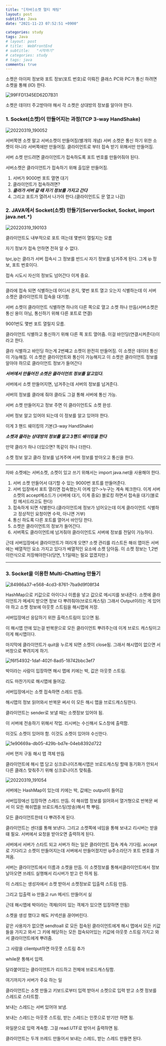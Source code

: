 ```yaml
---
title: "[자바]소켓 멀티 채팅"
layout: post
subtitle: Java
date: "2021-11-23 07:52:51 +0900"

categories: study
tags: Java
# layout: post
# title:  WebFrontEnd
# subtitle:   "시작하기"
# categories: study
# tags: java
comments: true
---
```



소켓은 아이피 정보와 포트 정보(포트 번호)로 이뤄진 클래스
PC와 PC가 통신 하려면 소켓을 통해 (IO) 한다.


![99FFD1345ED62D7B31](/assets/99FFD1345ED62D7B31.jpg)

소켓은 데이터 주고받아야 해서 각 소켓은 상대방의 정보를 알아야 한다.


### 1. Socket(소켓)이 만들어지는 과정(TCP 3-way HandShake)
![20220319_190052](/assets/20220319_190052.png)

서버쪽엔 소켓 말고 서버소켓이 만들어짐(별개의 개념)
서버 소켓은 통신 하기 위한 소켓이 아니라 서버쪽에만 만들어짐.
클라이언트로 부터 접속 받기 위해서만 만들어짐.

서버 소켓 만드려면 클라이언트가 접속하도록 포트 번호를 만들어줘야 된다.

서버소켓은 클라이언트가 접속하기 위해 출입문 만들어짐.

1. 서버가 9000번 포트 열면 대기
2. 클라이언트가 접속하려면?
3. ***클라가 서버 갈 때 자기 정보를 가지고 간다***
4. 그리고 포트가 열려서 나가야 한다.(클라이언트도 문 열고 나감)



### 2. JAVA에서 Socket(소켓) 만들기(ServerSocket, Socket, import java.net.*)
![20220319_190103](/assets/20220319_190103.png)

클라이언트도 내부적으로 포트 여는데 몇번이 열릴지는 모름

자기 정보가 접속 안하면 전혀 알 수 없다.

tpc,ip는 클라가 서버 접속시 그 정보를 반드시 자기 정보를 넘겨주게 된다. 그게 ip 정보, 포트 번호이다.

접속 시도시 자신의 정보도 넘어간다 이게 중요.

----

클라에 접속 되면 식별하는데 어디서 온지, 몇번 포트 열고 오는지 식별하는데 이 서버 소켓은 클라이언트의 접속을 대기함.

서버 소켓이 클라이언트 식별하면 하나의 다른 쪽으로 열고 소켓 하나 만듬(서버소켓은 통신 용이 아님, 통신하기 위해 다른 포트로 연결)

9001번도 몇번 포트 열릴지 모름.

클라이언트 식별하고 통신하기 위해 다른 쪽 포트 열어줌.
이걸 바인딩(연결시켜준다)이라고 한다.


클라 식별하고 바인딩 하는게 2번쨰고 소켓이 완전히 만들어짐.
이 소켓은 데이터 통신이 가능해짐.
이 소켓은 클라이언트와 통신이 가능해지고 이 소켓은 클라이언트 정보를 알아야 하므로 클라이언트 정보가 들어간다

***서버에서 만들어진 소켓은 클라이언트 정보를 알고있다.***

서버에서 소켓 만들어지면, 넘겨주는데 서버의 정보를 넘겨준다.

서버의 정보를 클라에 줘야 클라도 그걸 통해 서버에 통신 가능.

서버 소켓 만들어지고 정보 주면 이 클라이언트도 소켓 완성.

서버 정보 알고 있어야 되는데 이 정보를 알고 있어야 한다.

이게 3 핸드 쉐이킹의 기본(3-way HandShake)


***소켓과 클라는 상대방의 정보를 알고 3핸드 쉐이킹을 한다***

만약 클라가 하나 더있으면? 똑같이 하나 더한다.

소켓 정보 알고 클라 정보를 넘겨주며 서버 정보를 받아오고 통신을 한다.

----


자바 소켓에는 서버소켓, 소켓이 있고 쓰기 위해서는 import java.net을 사용해야 한다.


1. 서버 소켓 만들어서 대기할 수 있는 9000번 포트를 만들어준다.
2. 서버 입장에서 포트 열리면 접속했는지 어케 암?->누구는 계속 체크한다. 이게 서버소켓의 accept메소드가 (서버에 대기, 이게 중요)  블로킹 하면서 접속을 대기(블로킹 메서드라고도 한다)
3. 접속하게 되면 식별한다.(클라이언트에 정보가 넘어오는데 이게 클라이언트 식별하고 정상적인 요청이면 수락, 아니면 거부)
4. 통신 하도록 다른 포트를 열어서 바인딩 한다.
5. 소켓은 클라이언트의 정보가 들어간다.
6. 서버쪽도 클라이언트에 넘겨줘야 클라이언트도 서버에 정보를 전달이 가능하다.


근데 서버입장에서 클라이언트가 여러개 오면?
소켓 관리를 리스트든 해쉬 맵이든 서버에는 배열적인 요소 가지고 있다가 배열적인 요소에 소켓 담아둠.
이 소켓 정보는 1,2번 이런식으로 저장해야한다(당연, 1:1일때는 필요 없겠지만.)

----



### 3. Socket을 이용한 Multi-Chatting 만들기


![84986a37-e568-4cd3-8761-7ba9d9f08f34](/assets/84986a37-e568-4cd3-8761-7ba9d9f08f34.jpg)

HashMap으로 키값으로 아이디나 이름을 넣고 값으로 메시지를 보내준다.
소켓에 클라이언트가 메세지 받으면 정보 다 뿌려줘야(브로드캐스팅) 그래서 Output이라는 게 있어야 하고 소켓 정보에 아웃풋 스트림을 해시맵에 저장.

서버입장에선 응답하기 위한 출력스트림이 있으면 됨.

이 해시맵 안에 있는걸 반복문으로 모든 클라이언트 뿌려주는데 이게 브로드 캐스팅이고 이게 해시맵이다.

마지막에 클라이언트가 quit을 누르게 되면 소켓이 close됨.
그래서 해시맵이 없으면 서버창으로 뿌려지게 하기.


![f6f54932-1daf-402f-8ad5-18742bbc3ef7](/assets/f6f54932-1daf-402f-8ad5-18742bbc3ef7.jpg)

박이라는 사람이 입장하면 해시 맵에 키에는 박, 값은 아웃풋 스트림.

리도 마찬가지로 해시맵에 들어감.

서버입장에서는 소켓 접속하면 스레드 만듬.

해시맵의 정보 읽어와서 반복문 써서 이 모든 해시 맵을 브로드캐스팅한다.

클라이언트는 sender로 보낼 때는 소켓정보 있어야 됨.

이 서버에 전송하기 위해서 작업.
리시버는 수신해서 도스창에 출력함.

이것도 소켓이 있어야 함.
이것도 소켓이 있어야 수신한다.


![1e90669a-db05-429b-bd7e-04eb8392d722](/assets/1e90669a-db05-429b-bd7e-04eb8392d722.jpg)

서버 먼저 구동 해시 맵 객체 만듬


클라이언트에 해시 맵 담고 싱크로나이즈해시맵은 브로드캐스팅 할때 동기화가 안되서 다른 클래스 맞춰주기 위해 싱크로나이즈 맞춰줌.


![20220319_191054](/assets/20220319_191054.png)

서버에는 HashMap이 있는데 키에는 박, 값에는 output이 들어감

서버입장에선 입장하면 스레드 만듬. 이 해쉬맵 정보를 읽어와서 열거형으로 반복문 써서 이 모든 해쉬맵을 브로드캐스팅(방송)해서 쫙 뿌림.

모든 클라이언트한테 다 뿌려주게 된다.

클라이언트는 센더를 통해 보낸다. 그리고 소켓쪽에 네임을 통해 보내고
리시버는 받을 떄 필요. 서버에서 요청을 받아오면 출력하게 된다.


서버에서 서버가 스타트 되고 서버가 하는 일은 클라이언트 접속 계속 기다림.
accept로 기다리고 소켓이 만들어지는데 서버에서 만들어졌지만 ip주소라던가 포트 번호를 가져옴.

서버는 클라이언트에서 이름과 소켓을 만듬. 이 소켓정보를 통해서클라이언트에서 정보 날아오면 쓰레드 실행해서 리시버가 받고 런 하게 됨.

이 스레드는 생성자에서 소켓 받아서 소켓정보로 입출력 스트림 만듬.

그리고 입출력 io 만들고 run 메서드 만들어서 실

근데 해시맵에 박이라는 객체(이미 있는 객체가 있으면 입장하면 안됨)

소켓을 생성 했다고 해도 커넥션을 끊어버린다.

같은 사용자가 없으면 sendtoall 로 모든 접속된 클라이언트에게 해시 맵에서 모든 키값들을 가지고 와서 그 키에 해당하는 모든 접속되어있는 키값에 아웃풋 스트림 가지고 와서 클라이언트에게 뿌려줌.

그 사람을 clientput하면 아웃풋 스트림 추가

while문 통해서 입력.

달라붙어있는 클라이언트가 리드하고 전체에 브로드캐스팅함.

여기까지가 서버가 주요 하는 일

클라이언트는 소켓 만들고 키보드로부터 입력 받아서 소켓으로 입력 받고
소켓 정보를 스레드로 스타트함.

보내는 스레드는 서버 있어야 보냄.

보내는 스레드는 아웃풋 스트림, 받는 스레드는 인풋으로 받기만 하면 됨.

와일문으로 입력 계속함.
그걸 read.UTF로 받아서 출력하면 됨.

클라이언트는 두개 쓰레드 만들어서 보내는 스레드, 받는 스레드 만들면 된다.
